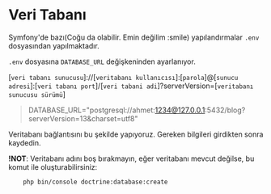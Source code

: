 # Veri Tabanı 
Symfony'de bazı(Coğu da olabilir. Emin değilim :smile) yapılandırmalar `.env` dosyasından yapılmaktadır. 

`.env` dosyasına `DATABASE_URL` değişkeninden ayarlanıyor.

[`veri tabanı sunucusu`]://[`veritabanı kullanıcısı`]:[`parola`]@[`sunucu adresi`]:[`veri tabanı port`]/[`veri tabani adi`]?serverVersion=[`veritabanı sunucusu sürümü`]

> DATABASE_URL="postgresql://ahmet:1234@127.0.0.1:5432/blog?serverVersion=13&charset=utf8"

Veritabanı bağlantısını bu şekilde yapıyoruz. Gereken bilgileri girdikten sonra kaydedin.

**!NOT**: Veritabanı adını boş bırakmayın, eğer veritabanı mevcut değilse, bu komut ile oluşturabilirsiniz:
```shell
    php bin/console doctrine:database:create
```
